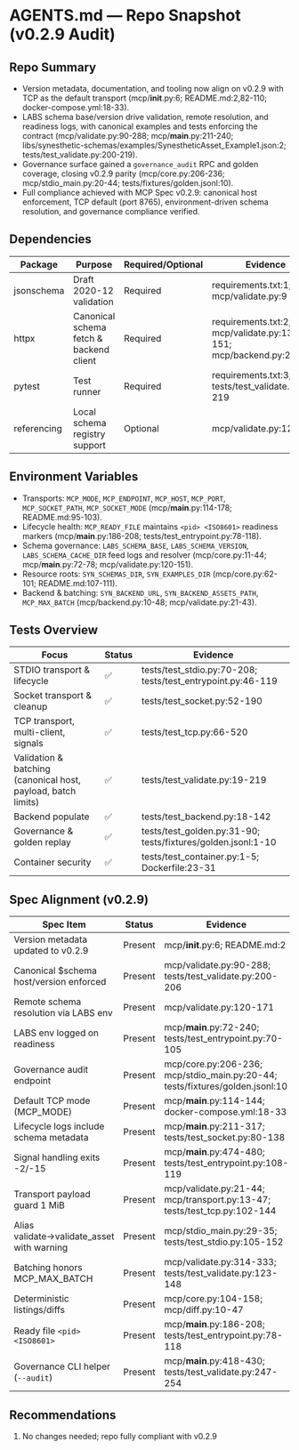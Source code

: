 # AGENTS.md — Repo Snapshot (v0.2.9 Audit)

## Repo Summary
- Version metadata, documentation, and tooling now align on v0.2.9 with TCP as the default transport (mcp/__init__.py:6; README.md:2,82-110; docker-compose.yml:18-33).
- LABS schema base/version drive validation, remote resolution, and readiness logs, with canonical examples and tests enforcing the contract (mcp/validate.py:90-288; mcp/__main__.py:211-240; libs/synesthetic-schemas/examples/SynestheticAsset_Example1.json:2; tests/test_validate.py:200-219).
- Governance surface gained a `governance_audit` RPC and golden coverage, closing v0.2.9 parity (mcp/core.py:206-236; mcp/stdio_main.py:20-44; tests/fixtures/golden.jsonl:10).
- Full compliance achieved with MCP Spec v0.2.9: canonical host enforcement, TCP default (port 8765), environment-driven schema resolution, and governance compliance verified.

## Dependencies
| Package | Purpose | Required/Optional | Evidence |
| - | - | - | - |
| jsonschema | Draft 2020-12 validation | Required | requirements.txt:1; mcp/validate.py:9 |
| httpx | Canonical schema fetch & backend client | Required | requirements.txt:2; mcp/validate.py:131-151; mcp/backend.py:20-84 |
| pytest | Test runner | Required | requirements.txt:3; tests/test_validate.py:19-219 |
| referencing | Local schema registry support | Optional | mcp/validate.py:12-118 |

## Environment Variables
- Transports: `MCP_MODE`, `MCP_ENDPOINT`, `MCP_HOST`, `MCP_PORT`, `MCP_SOCKET_PATH`, `MCP_SOCKET_MODE` (mcp/__main__.py:114-178; README.md:95-103).
- Lifecycle health: `MCP_READY_FILE` maintains `<pid> <ISO8601>` readiness markers (mcp/__main__.py:186-208; tests/test_entrypoint.py:78-118).
- Schema governance: `LABS_SCHEMA_BASE`, `LABS_SCHEMA_VERSION`, `LABS_SCHEMA_CACHE_DIR` feed logs and resolver (mcp/core.py:11-44; mcp/__main__.py:72-78; mcp/validate.py:120-151).
- Resource roots: `SYN_SCHEMAS_DIR`, `SYN_EXAMPLES_DIR` (mcp/core.py:62-101; README.md:107-111).
- Backend & batching: `SYN_BACKEND_URL`, `SYN_BACKEND_ASSETS_PATH`, `MCP_MAX_BATCH` (mcp/backend.py:10-48; mcp/validate.py:21-43).

## Tests Overview
| Focus | Status | Evidence |
| - | - | - |
| STDIO transport & lifecycle | ✅ | tests/test_stdio.py:70-208; tests/test_entrypoint.py:46-119 |
| Socket transport & cleanup | ✅ | tests/test_socket.py:52-190 |
| TCP transport, multi-client, signals | ✅ | tests/test_tcp.py:66-520 |
| Validation & batching (canonical host, payload, batch limits) | ✅ | tests/test_validate.py:19-219 |
| Backend populate | ✅ | tests/test_backend.py:18-142 |
| Governance & golden replay | ✅ | tests/test_golden.py:31-90; tests/fixtures/golden.jsonl:1-10 |
| Container security | ✅ | tests/test_container.py:1-5; Dockerfile:23-31 |

## Spec Alignment (v0.2.9)
| Spec Item | Status | Evidence |
| - | - | - |
| Version metadata updated to v0.2.9 | Present | mcp/__init__.py:6; README.md:2 |
| Canonical $schema host/version enforced | Present | mcp/validate.py:90-288; tests/test_validate.py:200-206 |
| Remote schema resolution via LABS env | Present | mcp/validate.py:120-171 |
| LABS env logged on readiness | Present | mcp/__main__.py:72-240; tests/test_entrypoint.py:70-105 |
| Governance audit endpoint | Present | mcp/core.py:206-236; mcp/stdio_main.py:20-44; tests/fixtures/golden.jsonl:10 |
| Default TCP mode (MCP_MODE) | Present | mcp/__main__.py:114-144; docker-compose.yml:18-33 |
| Lifecycle logs include schema metadata | Present | mcp/__main__.py:211-317; tests/test_socket.py:80-138 |
| Signal handling exits -2/-15 | Present | mcp/__main__.py:474-480; tests/test_entrypoint.py:108-119 |
| Transport payload guard 1 MiB | Present | mcp/validate.py:21-44; mcp/transport.py:13-47; tests/test_tcp.py:102-144 |
| Alias validate→validate_asset with warning | Present | mcp/stdio_main.py:29-35; tests/test_stdio.py:105-152 |
| Batching honors MCP_MAX_BATCH | Present | mcp/validate.py:314-333; tests/test_validate.py:123-148 |
| Deterministic listings/diffs | Present | mcp/core.py:104-158; mcp/diff.py:10-47 |
| Ready file `<pid> <ISO8601>` | Present | mcp/__main__.py:186-208; tests/test_entrypoint.py:78-118 |
| Governance CLI helper (`--audit`) | Present | mcp/__main__.py:418-430; tests/test_validate.py:247-254 |

## Recommendations
1. No changes needed; repo fully compliant with v0.2.9
